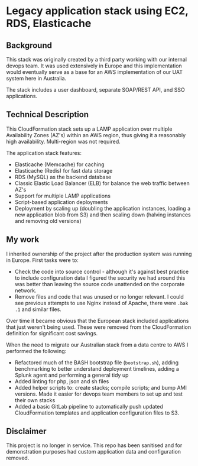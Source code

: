 # Legacy application stack using EC2, RDS, Elasticache

## Background

This stack was originally created by a third party working with our internal devops team. It was used extensively in
Europe and this implementation would eventually serve as a base for an AWS implementation of our UAT system here in
Australia.

The stack includes a user dashboard, separate SOAP/REST API, and SSO applications.

## Technical Description

This CloudFormation stack sets up a LAMP application over multiple Availability Zones (AZ's) within an AWS region, thus
giving it a reasonably high availability. Multi-region was not required.

The application stack features:

- Elasticache (Memcache) for caching
- Elasticache (Redis) for fast data storage
- RDS (MySQL) as the backend database
- Classic Elastic Load Balancer (ELB) for balance the web traffic between AZ's
- Support for multiple LAMP applications
- Script-based application deployments
- Deployment by scaling up (doubling the application instances, loading a new application blob from S3) and then
  scaling down (halving instances and removing old versions)

## My work

I inherited ownership of the project after the production system was running in Europe. First tasks were to:

- Check the code into source control - although it's against best practice to include configuration data I figured the
  security we had around this was better than leaving the source code unattended on the corporate network.
- Remove files and code that was unused or no longer relevant. I could see previous attempts to use Nginx instead of
  Apache, there were `.bak` `.1` and similar files.

Over time it became obvious that the European stack included applications that just weren't being used. These were
removed from the CloudFormation definition for significant cost savings.

When the need to migrate our Australian stack from a data centre to AWS I performed the following:

- Refactored much of the BASH bootstrap file (`bootstrap.sh`), adding benchmarking to better understand deployment
  timelines, adding a Splunk agent and performing a general tidy up
- Added linting for php, json and sh files
- Added helper scripts to: create stacks; compile scripts; and bump AMI versions. Made it easier for devops team
  members to set up and test their own stacks
- Added a basic GitLab pipeline to automatically push updated CloudFormation templates and application configuration
  files to S3.

## Disclaimer

This project is no longer in service. This repo has been sanitised and for demonstration purposes had custom application
data and configuration removed.